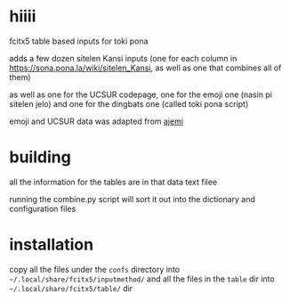 # hiiii

fcitx5 table based inputs for toki pona

adds a few dozen sitelen Kansi inputs (one for each column in https://sona.pona.la/wiki/sitelen_Kansi, as well as one that combines all of them)

as well as one for the UCSUR codepage, one for the emoji one (nasin pi sitelen jelo) and one for the dingbats one (called toki pona script)

emoji and UCSUR data was adapted from [ajemi](https://github.com/dec32/ajemi/tree/master)

# building

all the information for the tables are in that data text filee

running the combine.py script will sort it out into the dictionary and configuration files

# installation

copy all the files under the `confs` directory into `~/.local/share/fcitx5/inputmethod/` and all the files in the `table` dir into `~/.local/share/fcitx5/table/` dir


